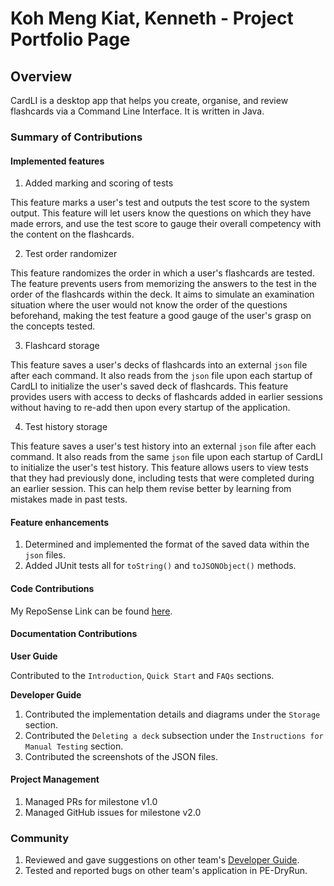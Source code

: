# Koh Meng Kiat, Kenneth - Project Portfolio Page

## Overview
CardLI is a desktop app that helps you create, organise, and review flashcards via a Command Line
Interface. It is written in Java.

### Summary of Contributions

#### Implemented features
1. Added marking and scoring of tests

This feature marks a user's test and outputs the test score to the system output.
This feature will let users know the questions on which they have made errors, and use 
the test score to gauge their overall competency with the content on the flashcards.

2. Test order randomizer

This feature randomizes the order in which a user's flashcards are tested. 
The feature prevents users from memorizing the answers to the test in
the order of the flashcards within the deck. It aims to simulate an examination situation 
where the user would not know the order of the questions beforehand, making the test feature
a good gauge of the user's grasp on the concepts tested. 

3. Flashcard storage

This feature saves a user's decks of flashcards into an external `json` file after
each command. It also reads from the `json` file upon each startup of CardLI to
initialize the user's saved deck of flashcards. 
This feature provides users with access to decks of flashcards added in earlier
sessions without having to re-add then upon every startup of the application. 

4. Test history storage

This feature saves a user's test history into an external `json` file after each 
command. It also reads from the same `json` file upon each startup of CardLI to 
initialize the user's test history.
This feature allows users to view tests that they had previously done, including
tests that were completed during an earlier session. This can help them revise 
better by learning from mistakes made in past tests.

#### Feature enhancements

1. Determined and implemented the format of the saved data within the `json` files.
2. Added JUnit tests all for `toString()` and `toJSONObject()` methods.

#### Code Contributions

My RepoSense Link can be found [here](https://nus-cs2113-ay2122s1.github.io/tp-dashboard/?search=&sort=groupTitle&sortWithin=title&since=2021-09-25&timeframe=commit&mergegroup=&groupSelect=groupByRepos&breakdown=false&tabOpen=true&tabType=authorship&tabAuthor=xRossKoh&tabRepo=AY2122S1-CS2113T-F12-1%2Ftp%5Bmaster%5D&authorshipIsMergeGroup=false&authorshipFileTypes=docs~functional-code~test-code~other&authorshipIsBinaryFileTypeChecked=false).

#### Documentation Contributions

**User Guide**

Contributed to the `Introduction`, `Quick Start` and `FAQs` sections.

**Developer Guide** 

1. Contributed the implementation details and diagrams under the `Storage` section.
2. Contributed the `Deleting a deck` subsection under the `Instructions for Manual Testing` section.
3. Contributed the screenshots of the JSON files.

#### Project Management

1. Managed PRs for milestone v1.0
2. Managed GitHub issues for milestone v2.0

### Community
1. Reviewed and gave suggestions on other team's [Developer Guide](https://github.com/nus-cs2113-AY2122S1/tp/pull/10).
2. Tested and reported bugs on other team's application in PE-DryRun.

